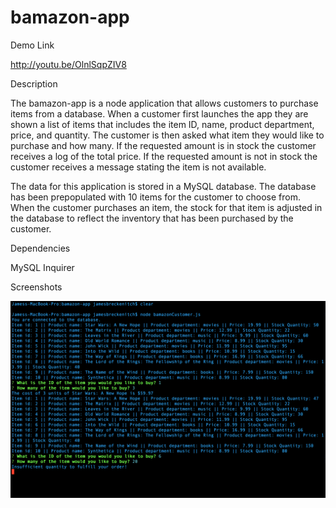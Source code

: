 # bamazon-app

Demo Link

http://youtu.be/OlnlSqpZIV8

Description

The bamazon-app is a node application that allows customers to purchase items from a database. When a customer first launches the app they are shown a list of items that includes the item ID, name, product department, price, and quantity. The customer is then asked what item they would like to purchase and how many. If the requested amount is in stock the customer receives a log of the total price. If the requested amount is not in stock the customer receives a message stating the item is not available.

The data for this application is stored in a MySQL database. The database has been prepopulated with 10 items for the customer to choose from. When the customer purchases an item, the stock for that item is adjusted in the database to reflect the inventory that has been purchased by the customer.

Dependencies

MySQL
Inquirer

Screenshots

![Bamazon Screenshot](/images/bamazonScreenshot.png)
